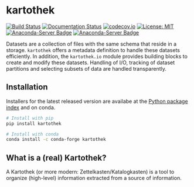 kartothek
=========

[![Build Status](https://travis-ci.com/JDASoftwareGroup/kartothek.svg?branch=master)](https://travis-ci.com/JDASoftwareGroup/kartothek)
[![Documentation Status](https://readthedocs.org/projects/kartothek/badge/?version=latest)](https://kartothek.readthedocs.io/en/latest/?badge=latest)
[![codecov.io](https://codecov.io/github/JDASoftwareGroup/kartothek/coverage.svg?branch=master)](https://codecov.io/github/JDASoftwareGroup/kartothek)
[![License: MIT](https://img.shields.io/badge/License-MIT-yellow.svg)](https://github.com/JDASoftwareGroup/kartothek/blob/master/LICENSE.txt)
[![Anaconda-Server Badge](https://anaconda.org/conda-forge/kartothek/badges/installer/conda.svg)](https://conda.anaconda.org/conda-forge)
[![Anaconda-Server Badge](https://anaconda.org/conda-forge/kartothek/badges/downloads.svg)](https://anaconda.org/conda-forge/kartothek)

Datasets are a collection of files with the same schema that reside in
a storage. `kartothek` offers a metadata definition to handle these datasets
efficiently. In addition, the `kartothek.io` module provides building
blocks to create and modify these datasets. Handling of I/O, tracking of
dataset partitions and selecting subsets of data are handled transparently.

Installation
---------------------------
Installers for the latest released version are availabe at the [Python
package index](https://pypi.org/project/kartothek) and on conda.

```sh
# Install with pip
pip install kartothek
```

```sh
# Install with conda
conda install -c conda-forge kartothek
```

What is a (real) Kartothek?
---------------------------

A Kartothek (or more modern: Zettelkasten/Katalogkasten) is a tool to organize
(high-level) information extracted from a source of information.
